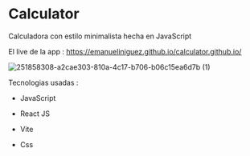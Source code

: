 # Calculator
Calculadora con estilo minimalista hecha en JavaScript 

El live de la app : https://emanueliniguez.github.io/calculator.github.io/

![251858308-a2cae303-810a-4c17-b706-b06c15ea6d7b (1)](https://github.com/EmanuelIniguez/calculator.github.io/assets/84642858/484cf96f-26af-4e3b-bfa9-04dd24e700bd)


Tecnologias usadas : 
- JavaScript

- React JS

- Vite

- Css
